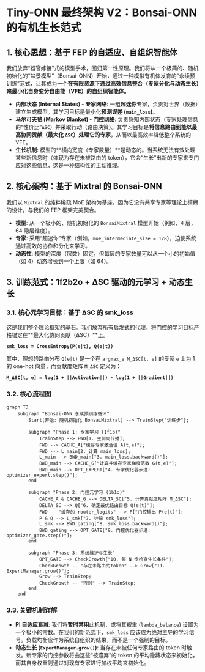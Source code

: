 # Tiny-ONN 最终架构 V2：Bonsai-ONN 的有机生长范式

## 1. 核心思想：基于 FEP 的自适应、自组织智能体

我们放弃“器官嫁接”式的模型手术，回归第一性原理。我们将从一个极简的、随机初始化的“盆景模型”（Bonsai-ONN）开始，通过一种模拟有机体发育的“永续预训练”范式，让其成为一个**在有限资源下通过高效信息整合（专家分化与动态生长）来最小化自身变分自由能（VFE）的自组织智能体。**

- **内部状态 (Internal States) - 专家网络**: 一组**超迷你**专家，负责对世界（数据）建立生成模型。其学习目标是最小化**预测误差 (`main_loss`)**。
- **马尔可夫毯 (Markov Blanket) - 门控网络**: 负责感知内部状态（专家处理信息的“性价比”`ΔSC`）并采取行动（路由决策）。其学习目标是**将信息路由到能以最高协同贡献（最大化 `ΔSC`）处理它的专家**，从而以最高效率降低整个系统的 VFE。
- **生长机制**: 模型的**横向宽度（专家数量）**是动态的。当系统无法有效处理某些新信息时（体现为存在未被路由的 token），它会“生长”出新的专家来专门应对这些信息，这是一种结构性的主动推理。

## 2. 核心架构：基于 Mixtral 的 Bonsai-ONN

我们以 `Mixtral` 的纯粹稀疏 MoE 架构为基座，因为它没有共享专家等理论上模糊的设计，与我们的 FEP 框架完美契合。

- **模型**: 从一个极小的、随机初始化的 `BonsaiMixtral` 模型开始（例如，4 层，64 隐层维度）。
- **专家**: 采用“超迷你”专家（例如，`moe_intermediate_size = 128`），迫使系统通过高效的协作和分化来学习。
- **动态性**: 模型的深度（层数）固定，但每层的专家数量可以从一个小的初始值（如 4）动态增长到一个上限（如 64）。

## 3. 训练范式：1f2b2o + ΔSC 驱动的元学习 + 动态生长

### 3.1. 核心元学习目标：基于 ΔSC 的 smk_loss

这是我们整个理论框架的基石。我们放弃所有启发式的代理，将门控的学习目标严格锚定在**最大化协同贡献（ΔSC）**上。

**`smk_loss = CrossEntropy(P(e|t), Q(e|t))`**

其中，理想的路由分布 `Q(e|t)` 是一个在 `argmax_e M_ΔSC[t, e]` 的专家 `e` 上为 1 的 one-hot 向量，而贡献度矩阵 `M_ΔSC` 定义为：

**`M_ΔSC[t, e] = log(1 + ||Activation||) - log(1 + ||Gradient||)`**

### 3.2. 核心流程图

```mermaid
graph TD
    subgraph "Bonsai-ONN 永续预训练循环"
        Start[开始: 随机初始化 BonsaiMixtral] --> TrainStep{"训练步"};

        subgraph "Phase 1: 专家学习 (1f1b)"
            TrainStep --> FWD[1. 主前向传播];
            FWD --> CACHE_A["缓存专家激活值 A(t,e)"];
            FWD --> L_main[2. 计算 main_loss];
            L_main --> BWD_main["3. main_loss.backward()"];
            BWD_main --> CACHE_G["计算并缓存专家梯度范数 G(t,e)"];
            BWD_main --> OPT_EXPERT["4. 专家优化器步进: optimizer_expert.step()"];
        end

        subgraph "Phase 2: 门控元学习 (1b1o)"
            CACHE_A & CACHE_G --> DELTA_SC["5. 计算贡献度矩阵 M_ΔSC"];
            DELTA_SC --> Q["6. 确定最优路由目标 Q(e|t)"];
            FWD -- "缓存的 router_logits" --> P["门控输出 P(e|t)"];
            P & Q --> L_smk["7. 计算 smk_loss"];
            L_smk --> BWD_gating["8. smk_loss.backward()"];
            BWD_gating --> OPT_GATE["9. 门控优化器步进: optimizer_gate.step()"];
        end

        subgraph "Phase 3: 系统维护与生长"
            OPT_GATE --> CheckGrowth{"10. 每 N 步检查生长条件"};
            CheckGrowth -- "存在未路由的token" --> Grow["11. ExpertManager.grow()"];
            Grow --> TrainStep;
            CheckGrowth -- "否则" --> TrainStep;
        end
    end
```

### 3.3. 关键机制详解

- **PI 自适应衰减**: 我们将**暂时禁用**此机制，或将其权重 (`lambda_balance`) 设置为一个极小的常数。在我们的新范式下，`smk_loss` 应该成为绝对主导的学习信号。负载均衡应作为系统自组织的结果，而不是一个强制的目标。
- **动态生长 (`ExpertManager.grow()`)**: 当存在未被任何专家路由的 token 时触发。新专家的门控参数将由这些“被遗弃”的 token 的平均隐藏状态来初始化，而其自身权重则通过对现有专家进行加权平均来初始化。
